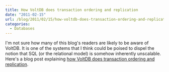 ```yaml
---
title: How VoltDB does transaction ordering and replication
date: "2011-02-15"
url: /blog/2011/02/15/how-voltdb-does-transaction-ordering-and-replication/
categories:
  - Databases
---
```

I'm not sure how many of this blog's readers are likely to be aware of VoltDB. It is one of the systems that I think could be poised to dispel the notion that SQL (or the relational model) is somehow inherently unscalable. Here's a blog post explaining [how VoltDB does transaction ordering and replication][1].

 [1]: http://voltdb.com/blog/transaction-ordering-and-replication
